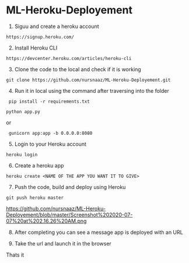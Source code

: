 # ML-Heroku-Deployement


1. Siguu and create a heroku account

```https://signup.heroku.com/```

2. Install Heroku CLI

```https://devcenter.heroku.com/articles/heroku-cli```

3. Clone the code to the local and check if it is working

```git clone https://github.com/nursnaaz/ML-Heroku-Deployement.git```

4. Run it in local using the command after traversing into the folder


``` pip install -r requirements.txt```


```python app.py```

or 

``` gunicorn app:app -b 0.0.0.0:8080```

5. Login to your Heroku account 


```heroku login```

6. Create a heroku app

```heroku create <NAME OF THE APP YOU WANT IT TO GIVE>```

7. Push the code, build and deploy using Heroku

```git push heroku master```

https://github.com/nursnaaz/ML-Heroku-Deployement/blob/master/Screenshot%202020-07-07%20at%202.16.26%20AM.png

8. After completing you can see a message app is deployed with an URL

9. Take the url and launch it in the browser

Thats it



